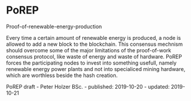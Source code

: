# PoREP
Proof-of-renewable-energy-production

Every time a certain amount of renewable energy is produced, a node is allowed to add a new block to the blockchain. This consensus mechnism should overcome some of the major limitations of the proof-of-work consensus protocol, like waste of energy and waste of hardware. PoREP forces the participating nodes to invest into something usefull, namely renewable energy power plants and not into specialiced mining hardware, which are worthless beside the hash creation.

PoREP draft - Peter Holzer BSc. - published: 2019-10-20 - updated: 2019-10-21
